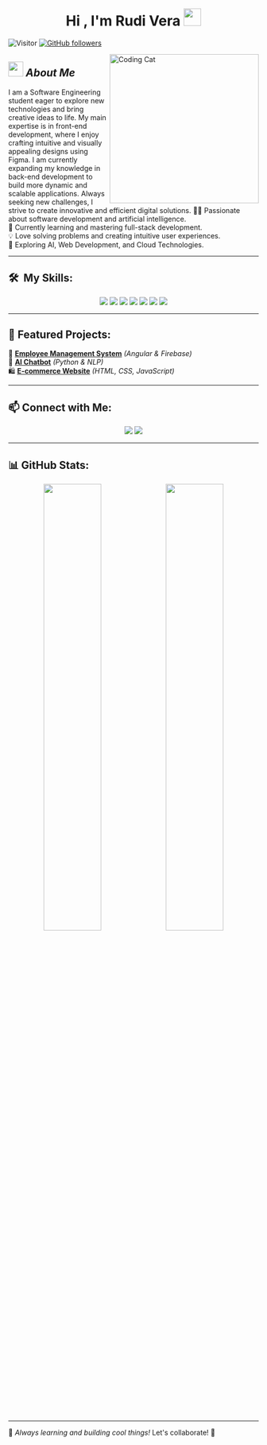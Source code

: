 # <h1 align="center">Hi , I'm Rudi Vera <img src="https://media.giphy.com/media/hvRJCLFzcasrR4ia7z/giphy.gif" width="35"></h1>
![Visitor](https://visitor-badge.laobi.icu/badge?page_id=RudiDev.repoName) [![GitHub followers](https://img.shields.io/github/followers/RudiDev.svg?style=social&label=Follow)](https://github.com/RudiDev?tab=followers)<br/>

<img align="right" width=300px alt="Coding Cat" src="https://cdn.dribbble.com/users/1277312/screenshots/14733298/media/39b1045e593737587dd60e42c8422d1f.gif" />

## <img src="https://media.giphy.com/media/ObNTw8Uzwy6KQ/giphy.gif" width="30px">&nbsp;***About Me***
I am a Software Engineering student eager to explore new technologies and bring creative ideas to life.
My main expertise is in front-end development, where I enjoy crafting intuitive and visually appealing 
designs using Figma. I am currently expanding my knowledge in back-end development to build more dynamic
and scalable applications. Always seeking new challenges, I strive to create innovative and efficient 
digital solutions.
👨‍💻 Passionate about software development and artificial intelligence.  
🎯 Currently learning and mastering full-stack development.  
💡 Love solving problems and creating intuitive user experiences.  
🌱 Exploring AI, Web Development, and Cloud Technologies.  

---

## 🛠 &nbsp;My Skills:
<p align="center">
  <img src="https://img.shields.io/badge/HTML5-E34F26?style=for-the-badge&logo=html5&logoColor=white">
  <img src="https://img.shields.io/badge/CSS3-1572B6?style=for-the-badge&logo=css3&logoColor=white">
  <img src="https://img.shields.io/badge/JavaScript-F7DF1E?style=for-the-badge&logo=javascript&logoColor=black">
  <img src="https://img.shields.io/badge/Angular-DD0031?style=for-the-badge&logo=angular&logoColor=white">
  <img src="https://img.shields.io/badge/Python-3776AB?style=for-the-badge&logo=python&logoColor=white">
  <img src="https://img.shields.io/badge/GitHub-181717?style=for-the-badge&logo=github&logoColor=white">
  <img src="https://img.shields.io/badge/Figma-F24E1E?style=for-the-badge&logo=figma&logoColor=white">
</p>

---

## 🚀 Featured Projects:
📌 **[Employee Management System](https://github.com/RudiDev/gestion-empleados)** *(Angular & Firebase)*  
🤖 **[AI Chatbot](https://github.com/RudiDev/chatbot-ia)** *(Python & NLP)*  
🛍️ **[E-commerce Website](https://github.com/RudiDev/ecommerce)** *(HTML, CSS, JavaScript)*  

---

## 📫 Connect with Me:
<p align="center">
  <a href="mailto:rudialonsovera@gmail.com"><img src="https://img.shields.io/badge/Email-D14836?style=for-the-badge&logo=gmail&logoColor=white"></a>
  <a href="https://www.computrabajo.com.pe"><img src="https://img.shields.io/badge/Computrabajo-0073E6?style=for-the-badge&logo=briefcase&logoColor=white"></a>
</p>

---

## 📊 GitHub Stats:
<p align="center">
  <img src="https://github-readme-stats.vercel.app/api?username=RudiDev&show_icons=true&theme=tokyonight" width="48%"> 
  <img src="https://github-readme-streak-stats.herokuapp.com/?user=RudiDev&theme=tokyonight" width="48%">
</p>

---

🌟 _Always learning and building cool things!_ Let's collaborate! 🚀
